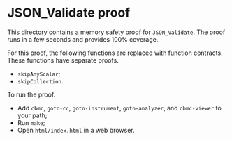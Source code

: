# JSON_Validate proof

This directory contains a memory safety proof for `JSON_Validate`. The proof
runs in a few seconds and provides 100% coverage.

For this proof, the following functions are replaced with function contracts.
These functions have separate proofs.

- `skipAnyScalar`;
- `skipCollection`.

To run the proof.

- Add `cbmc`, `goto-cc`, `goto-instrument`, `goto-analyzer`, and `cbmc-viewer`
  to your path;
- Run `make`;
- Open `html/index.html` in a web browser.
